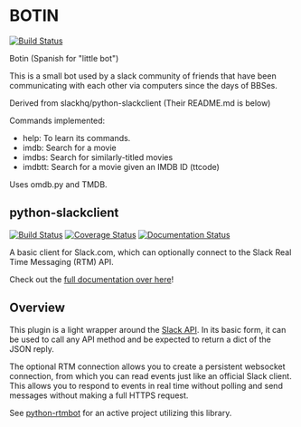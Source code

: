 BOTIN
================

[![Build Status](https://travis-ci.org/taserian/python-slackclient.svg?branch=master)](https://travis-ci.org/slackhq/python-slackclient)

Botin (Spanish for "little bot")

This is a small bot used by a slack community of friends that have been communicating with each other via computers since the days of BBSes.

Derived from slackhq/python-slackclient (Their README.md is below)



Commands implemented:
-  help: To learn its commands.
-  imdb: Search for a movie
-  imdbs: Search for similarly-titled movies
-  imdbtt: Search for a movie given an IMDB ID (ttcode)

Uses omdb.py and TMDB.



python-slackclient
-----------------

[![Build Status](https://travis-ci.org/slackhq/python-slackclient.svg?branch=master)](https://travis-ci.org/slackhq/python-slackclient)
[![Coverage Status](https://coveralls.io/repos/github/slackhq/python-slackclient/badge.svg?branch=master)](https://coveralls.io/github/slackhq/python-slackclient?branch=master)
[![Documentation Status](https://readthedocs.org/projects/python-slackclient/badge/?version=latest)](http://python-slackclient.readthedocs.io/en/latest/?badge=latest)

A basic client for Slack.com, which can optionally connect to the Slack Real Time Messaging (RTM) API.

Check out the [full documentation over here](http://python-slackclient.readthedocs.io/en/latest/?badge=latest)!

Overview
---------
This plugin is a light wrapper around the [Slack API](https://api.slack.com/). In its basic form, it can be used to call any API method and be expected to return a dict of the JSON reply.

The optional RTM connection allows you to create a persistent websocket connection, from which you can read events just like an official Slack client. This allows you to respond to events in real time without polling and send messages without making a full HTTPS request.

See [python-rtmbot](https://github.com/slackhq/python-rtmbot/) for an active project utilizing this library.
